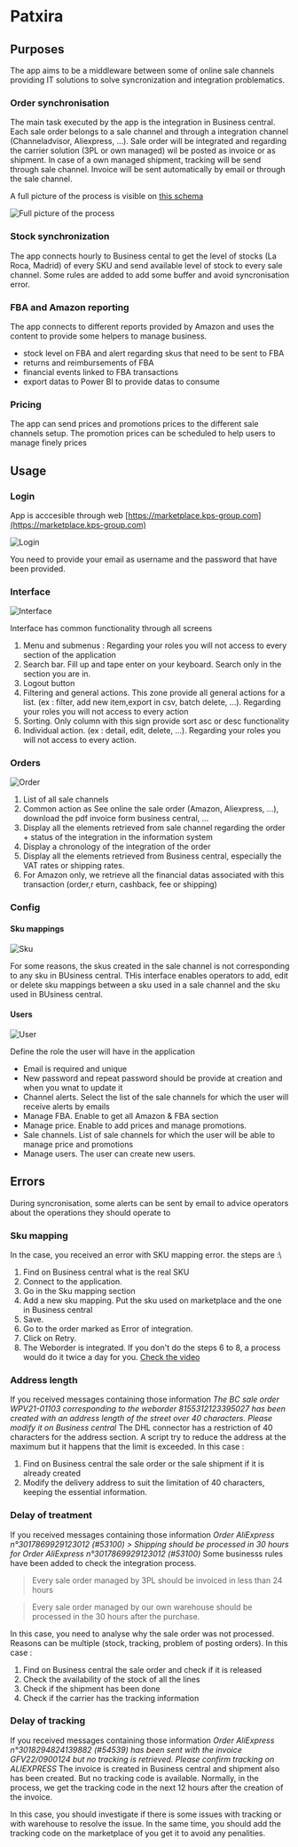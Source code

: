 # Patxira

## Purposes
The app aims to be a middleware between some of online sale channels providing IT solutions to solve syncronization and integration problematics.

### Order synchronisation
The main task executed by the app is the integration in Business central.
Each sale order belongs to a sale channel and through a integration channel (Channeladvisor, Aliexpress, ...). 
Sale order will be integrated and regarding the carrier solution (3PL or own managed) wil be posted as invoice or as shipment.
In case of a own managed shipment, tracking will be send through sale channel.
Invoice will be sent automatically by email or through the sale channel.

A full picture of the process is visible on [this schema](img/Processus_integration_D2C.jpg) 

 ![Full picture of the process](img/Processus_integration_D2C.jpg "Integration proccess")

### Stock synchronization
The app connects hourly to Business cental to get the level of stocks (La Roca, Madrid) of every SKU and send available level of stock to every sale channel. 
Some rules are added to add some buffer and avoid syncronisation error.

### FBA and Amazon reporting
The app connects to different reports provided by Amazon and uses the content to provide some helpers to manage business.

- stock level on FBA and alert regarding skus that need to be sent to FBA
- returns and reimbursements of FBA
- financial events linked to FBA transactions 
- export datas to Power BI to provide datas to consume

### Pricing
The app can send prices and promotions prices to the different sale channels setup. The promotion prices can be scheduled to help users to manage finely prices

## Usage

### Login
App is acccesible through web [https://marketplace.kps-group.com](https://marketplace.kps-group.com) 

![Login](img/login.png "Login")

You need to provide your email as username and the password that have been provided.

### Interface

![Interface](img/interface.png "Interface")

Interface has common functionality through all screens
1. Menu and submenus : Regarding your roles you will not access to every section of the application
2. Search bar. Fill up and tape enter on your keyboard. Search only in the section you are in.
3. Logout button
4. Filtering and general actions. This zone provide all general actions for a list. (ex : filter, add new item,export in csv, batch delete, ...).  Regarding your roles you will not access to every action
5. Sorting. Only column with this sign provide sort asc or desc functionality
6. Individual action.  (ex : detail, edit, delete, ...). Regarding your roles you will not access to every action.


### Orders

![Order](img/order-page.png "Order page")

1. List of all sale channels
2. Common action as See online the sale order (Amazon, Aliexpress, ...), download the pdf invoice form business central, ...
3. Display all the elements retrieved from sale channel regarding the order + status of the integration in the information system
4. Display a chronology of the integration of the order
5. Display all the elements retrieved from Business central, especially the VAT rates or shipping rates.
6. For Amazon only, we retrieve all the financial datas associated with this transaction (order,r eturn, cashback, fee or shipping)


### Config
#### Sku mappings

![Sku](img/Sku-Mappings.png "Sku mappings")

For some reasons, the skus created in the sale channel is not corresponding to any sku in BUsiness central.
THis interface enables operators to add, edit or delete sku mappings between a sku used in a sale channel and the sku used in BUsiness central.

#### Users

![User](img/Create-User.png "User creation")

Define the role the user will have in the application
- Email is required and unique
- New password and repeat password should be provide at creation and when you wnat to update it
- Channel alerts. Select the list of the sale channels for which the user will receive alerts by emails
- Manage FBA. Enable to get all Amazon & FBA section
- Manage price. Enable to add prices and manage promotions.
- Sale channels. List of sale channels for which the user will be able to manage price and promotions
- Manage users. The user can create new users.

## Errors
During syncronisation, some alerts can be sent by email to advice operators about the operations they should operate to 

### Sku mapping
In the case, you received an error with SKU mapping error. the steps are :\
1. Find on Business central what is the real SKU
2. Connect to the application.
3. Go in the Sku mapping section
4. Add a new sku mapping. Put the sku used on marketplace and the one in Business central
5. Save.
6. Go to the order marked as Error of integration. 
7. Click on Retry.
8. The Weborder is integrated. If you don't do the steps 6 to 8, a process would do it twice a day for you.
[Check the video](https://www.loom.com/share/8f0cc5e142a947d8b66ffdf93eaf25d3)

### Address length
If you received messages containing those information *The BC sale order WPV21-01103 corresponding to the weborder 8155312123395027 has been created with an address length of the street over 40 characters. Please modify it on Business central*
The DHL connector has a restriction of 40 characters for the address section. A script try to reduce the address at the maximum but it happens that the limit is exceeded. 
In this case : 
1. Find on Business central the sale order or the sale shipment if it is already created
2. Modify the delivery address to suit the limitation of 40 characters, keeping the essential information.

### Delay of treatment
If you received messages containing those information *Order AliExpress n°3017869929123012 (#53100) > Shipping should be processed in 30 hours for Order AliExpress n°3017869929123012 (#53100)*
Some businesss rules have been added to check the integration process. 
> Every sale order managed by 3PL should be invoiced in less than 24 hours

> Every sale order managed by our own warehouse should be processed in the 30 hours after the purchase.

In this case, you need to analyse why the sale order was not processed.
Reasons can be multiple (stock, tracking, problem of posting orders).
In this case : 
1. Find on Business central the sale order and check if it is released
2. Check the availability of the stock of all the lines
3. Check if the shipment has been done
4. Check if the carrier has the tracking information

### Delay of tracking
If you received messages containing those information *Order AliExpress n°3018294824139882 (#54539) has been sent with the invoice GFV22/0900124 but no tracking is retrieved. Please confirm tracking on ALIEXPRESS*
The invoice is created in Business central and shipment also has been created. But no tracking code is available. Normally, in the process, we get the tracking code in the next 12 hours after the creation of the invoice.

In this case, you should investigate if there is some issues with tracking or with warehouse to resolve the issue.
In the same time, you should add the tracking code on the marketplace of you get it to avoid any penalities.
